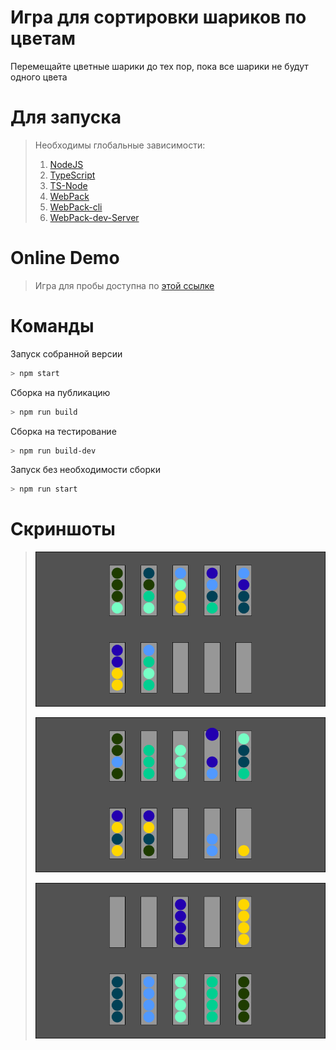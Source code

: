 # Игра для сортировки шариков по цветам

Перемещайте цветные шарики до тех пор, пока все шарики не будут одного цвета

# Для запуска

> Необходимы глобальные зависимости:
>
> 1. [NodeJS](https://nodejs.org/en/)
> 1. [TypeScript](https://www.npmjs.com/package/typescript)
> 1. [TS-Node](https://www.npmjs.com/package/ts-node)
> 1. [WebPack](https://www.npmjs.com/package/webpack)
> 1. [WebPack-cli](https://www.npmjs.com/package/webpack-cli)
> 1. [WebPack-dev-Server](https://www.npmjs.com/package/webpack-dev-server)
>

# Online Demo

>
> Игра для пробы доступна по [этой ссылке](./demo)
>

# Команды


Запуск собранной версии
```bash
> npm start
```

Сборка на публикацию
```bash
> npm run build
```

Сборка на тестирование
```bash
> npm run build-dev
```

Запуск без необходимости сборки
```bash
> npm run start
```

# Скриншоты

>
> ![](screen/img1.png)
>
> ![](screen/img2.png)
>
> ![](screen/img3.png)
>